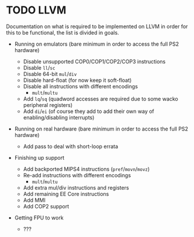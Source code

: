 # TODO LLVM
Documentation on what is required to be implemented on LLVM in order for this to be functional, the list is divided in goals.

- Running on emulators (bare minimum in order to access the full PS2 hardware)
  - Disable unsupported COP0/COP1/COP2/COP3 instructions
  - Disable `ll`/`sc`
  - Disable 64-bit `mul`/`div`
  - Disable hard-float (for now keep it soft-float)
  - Disable all instructions with different encodings
    - `mult`/`multu`
  - Add `lq`/`sq` (quadword accesses are required due to some wacko peripheral registers)
  - Add `di`/`ei` (of course they add to add their own way of enabling/disabling interrupts)
  
- Running on real hardware (bare minimum in order to access the full PS2 hardware)
  - Add pass to deal with short-loop errata

- Finishing up support
  - Add backported MIPS4 instructions (`pref`/`movn`/`movz`)
  - Re-add instructions with different encodings
    - `mult`/`multu`
  - Add extra mul/div instructions and registers
  - Add remaining EE Core instructions
  - Add MMI
  - Add COP2 support

- Getting FPU to work
  - ???